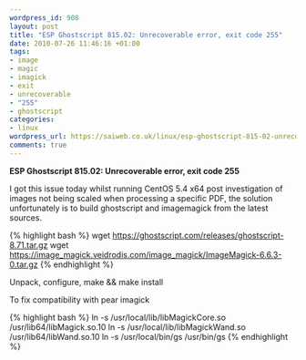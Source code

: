 ```yaml
--- 
wordpress_id: 908
layout: post
title: "ESP Ghostscript 815.02: Unrecoverable error, exit code 255"
date: 2010-07-26 11:46:16 +01:00
tags: 
- image
- magic
- imagick
- exit
- unrecoverable
- "255"
- ghostscript
categories: 
- linux
wordpress_url: https://saiweb.co.uk/linux/esp-ghostscript-815-02-unrecoverable-error-exit-code-255
comments: true
---
```

<strong>ESP Ghostscript 815.02: Unrecoverable error, exit code 255</strong>

I got this issue today whilst running CentOS 5.4 x64 post investigation of images not being scaled when processing a specific PDF, the solution unfortunately is to build ghostscript and imagemagick from the latest sources.

{% highlight bash %}
wget https://ghostscript.com/releases/ghostscript-8.71.tar.gz
wget https://image_magick.veidrodis.com/image_magick/ImageMagick-6.6.3-0.tar.gz
{% endhighlight %}

Unpack, configure, make && make install

To fix compatibility with pear imagick

{% highlight bash %}
ln -s /usr/local/lib/libMagickCore.so /usr/lib64/libMagick.so.10
ln -s /usr/local/lib/libMagickWand.so /usr/lib64/libWand.so.10
ln -s /usr/local/bin/gs /usr/bin/gs
{% endhighlight %}
